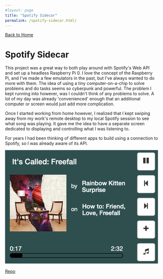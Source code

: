 ```yaml
---
#layout: page
title: "Spotify Sidecar"
permalink: /spotify-sidecar.html/
---
```


[Back to Home](../index.html)

# Spotify Sidecar

This project was a great way to both play around with Spotify's Web API and set up a headless Raspberry Pi 0. I love the concept of the Raspberry Pi, and I've made a few emulators in the past, but I've always wanted to do more with them. The idea of using a tiny computer-on-a-chip to solve problems and do tasks seems so cyberpunk and powerful. The problem I kept running into however, was I couldn't think of any problems to solve. A lot of my day was already 'convenienced' enough that an additional computer or screen would just add more complication.

Once I started working from home however, I realized that I kept swiping away from my work's remote desktop to my local Spotify session to see what song was playing. It gave me the idea to have a separate screen dedicated to displaying and controlling what I was listening to.

For years I had been thinking of different apps to build using a connection to Spotify, so I was already aware of its API.

![spotify-sidecar](assets/spotify-sidecar-screenshot.png)

[Repo](https://github.com/mcmiller905/spotify-sidecar)